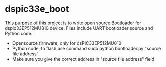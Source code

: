 # dspic33e_boot #

This purpose of this project is to write open source Bootloader for dspic33EP512MU810 device. Files include UART bootloader source and Python code.
* Opensource firmware, only for dsPIC33EP512MU810
* Python code, to flash use command sudo python bootloader.py "source file address"
* Make sure you give the correct address in "source file address" field

